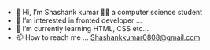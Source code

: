 - 👋 Hi, I’m Shashank kumar 🧑‍💻 a computer
     science student 
- 👀 I’m interested in  fronted developer ...
- 🌱 I’m currently learning HTML, CSS etc... 
- 📫 How to reach me ...
     Shashankkumar0808@gmail.com 

<!---
Ashwin8k/Ashwin8k is a ✨ special ✨ repository because its `README.md` (this file) appears on your GitHub profile.
You can click the Preview link to take a look at your changes.
--->
